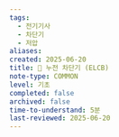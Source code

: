 ```yaml
---
tags:
  - 전기기사
  - 차단기
  - 저압
aliases: 
created: 2025-06-20
title: 📝 누전 차단기 (ELCB)
note-type: COMMON
level: 기초
completed: false
archived: false
time-to-understand: 5분
last-reviewed: 2025-06-20
---
```




